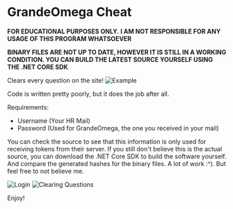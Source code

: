 # GrandeOmega Cheat
**FOR EDUCATIONAL PURPOSES ONLY.**
**I AM NOT RESPONSIBLE FOR ANY USAGE OF THIS PROGRAM WHATSOEVER**

**BINARY FILES ARE NOT UP TO DATE, HOWEVER IT IS STILL IN A WORKING CONDITION. YOU CAN BUILD THE LATEST SOURCE YOURSELF USING THE .NET CORE SDK**

Clears every question on the site!
![Example](https://puu.sh/xQxRZ/fb6accdd86.png)

Code is written pretty poorly, but it does the job after all.

Requirements:
- Username (Your HR Mail)
- Password (Used for GrandeOmega, the one you received in your mail)

You can check the source to see that this information is only used for receiving tokens from their server.
If you still don't believe this is the actual source, you can download the .NET Core SDK to build the software yourself.
And compare the generated hashes for the binary files. A lot of work :^). But feel free to not believe me.

![Login](https://puu.sh/xQxJB/8a1c389a3f.png)
![Clearing Questions](https://puu.sh/xQxQ7/48fc005349.png)

Enjoy!

